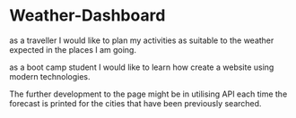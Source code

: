 # Weather-Dashboard

as a traveller I would like to plan my activities as suitable to the weather expected in the places I am going.

as a boot camp student I would like to learn how create a website using modern technologies.

The further development to the page might be in utilising API each time the forecast is printed for the cities that have been previously searched. 